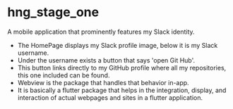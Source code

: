 # hng_stage_one
A mobile application that prominently features my Slack identity.
- The HomePage displays my Slack profile image, below it is my Slack username.
- Under the username exists a button that says 'open Git Hub'.
- This button links directly to my GitHub profile where all my repositories, this one included can be found.
- Webview is the package that handles that behavior in-app.
- It is basically a flutter package that helps in the integration, display, and interaction of actual webpages and sites in a flutter application. 
